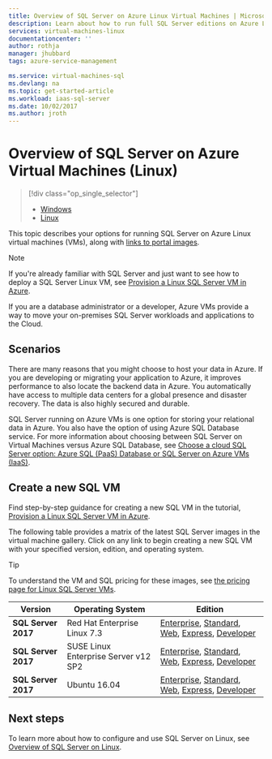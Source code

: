 ```yaml
---
title: Overview of SQL Server on Azure Linux Virtual Machines | Microsoft Docs
description: Learn about how to run full SQL Server editions on Azure Linux Virtual machines. Get direct links to all Linux SQL Server VM images and related content.
services: virtual-machines-linux
documentationcenter: ''
author: rothja
manager: jhubbard
tags: azure-service-management

ms.service: virtual-machines-sql
ms.devlang: na
ms.topic: get-started-article
ms.workload: iaas-sql-server
ms.date: 10/02/2017
ms.author: jroth
---
```

# Overview of SQL Server on Azure Virtual Machines (Linux)
> [!div class="op_single_selector"]
> * [Windows](../../windows/sql/virtual-machines-windows-sql-server-iaas-overview.md)
> * [Linux](sql-server-linux-virtual-machines-overview.md)

This topic describes your options for running SQL Server on Azure Linux virtual machines (VMs), along with [links to portal images](#option-1-create-a-sql-vm-with-per-minute-licensing).

> [!NOTE]
> If you're already familiar with SQL Server and just want to see how to deploy a SQL Server Linux VM, see [Provision a Linux SQL Server VM in Azure](provision-sql-server-linux-virtual-machine.md).

If you are a database administrator or a developer, Azure VMs provide a way to move your on-premises SQL Server workloads and applications to the Cloud.

## Scenarios

There are many reasons that you might choose to host your data in Azure. If you are developing or migrating your application to Azure, it improves performance to also locate the backend data in Azure. You automatically have access to multiple data centers for a global presence and disaster recovery. The data is also highly secured and durable.

SQL Server running on Azure VMs is one option for storing your relational data in Azure. You also have the option of using Azure SQL Database service. For more information about choosing between SQL Server on Virtual Machines versus Azure SQL Database, see [Choose a cloud SQL Server option: Azure SQL (PaaS) Database or SQL Server on Azure VMs (IaaS)](../../../sql-database/sql-database-paas-vs-sql-server-iaas.md).

## Create a new SQL VM

Find step-by-step guidance for creating a new SQL VM in the tutorial, [Provision a Linux SQL Server VM in Azure](provision-sql-server-linux-virtual-machine.md).

The following table provides a matrix of the latest SQL Server images in the virtual machine gallery. Click on any link to begin creating a new SQL VM with your specified version, edition, and operating system.

> [!TIP]
> To understand the VM and SQL pricing for these images, see [the pricing page for Linux SQL Server VMs](https://azure.microsoft.com/pricing/details/virtual-machines/linux/).

| Version | Operating System | Edition |
| --- | --- | --- |
| **SQL Server 2017** | Red Hat Enterprise Linux 7.3 |[Enterprise](https://portal.azure.com/#create/Microsoft.SQLServer2017CTP20onRedHatEnterpriseLinux73), [Standard](https://portal.azure.com/#create/Microsoft.SQLServer2017CTP20onRedHatEnterpriseLinux73), [Web](https://portal.azure.com/#create/Microsoft.SQLServer2017CTP20onRedHatEnterpriseLinux73), [Express](https://portal.azure.com/#create/Microsoft.SQLServer2017CTP20onRedHatEnterpriseLinux73), [Developer](https://portal.azure.com/#create/Microsoft.SQLServer2017CTP20onRedHatEnterpriseLinux73) |
| **SQL Server 2017** | SUSE Linux Enterprise Server v12 SP2 |[Enterprise](https://portal.azure.com/#create/Microsoft.SQLServer2017CTP20onRedHatEnterpriseLinux73), [Standard](https://portal.azure.com/#create/Microsoft.SQLServer2017CTP20onRedHatEnterpriseLinux73), [Web](https://portal.azure.com/#create/Microsoft.SQLServer2017CTP20onRedHatEnterpriseLinux73), [Express](https://portal.azure.com/#create/Microsoft.SQLServer2017CTP20onRedHatEnterpriseLinux73), [Developer](https://portal.azure.com/#create/Microsoft.SQLServer2017CTP20onRedHatEnterpriseLinux73) |
| **SQL Server 2017** | Ubuntu 16.04 |[Enterprise](https://portal.azure.com/#create/Microsoft.SQLServer2017CTP20onRedHatEnterpriseLinux73), [Standard](https://portal.azure.com/#create/Microsoft.SQLServer2017CTP20onRedHatEnterpriseLinux73), [Web](https://portal.azure.com/#create/Microsoft.SQLServer2017CTP20onRedHatEnterpriseLinux73), [Express](https://portal.azure.com/#create/Microsoft.SQLServer2017CTP20onRedHatEnterpriseLinux73), [Developer](https://portal.azure.com/#create/Microsoft.SQLServer2017CTP20onRedHatEnterpriseLinux73) |

## Next steps

To learn more about how to configure and use SQL Server on Linux, see [Overview of SQL Server on Linux](https://docs.microsoft.com/sql/linux/sql-server-linux-overview).
